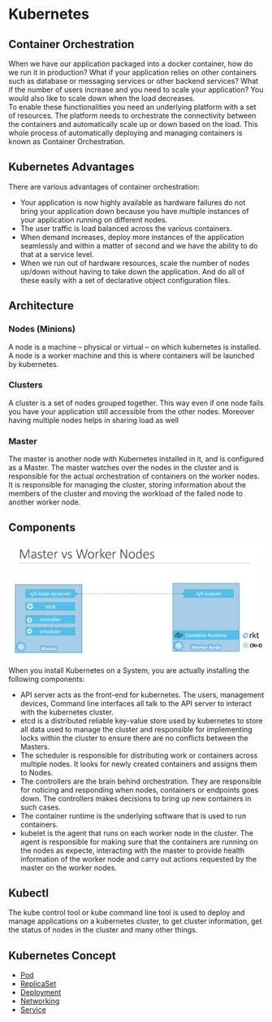# Kubernetes

## Container Orchestration
When we have our application packaged into a docker container, how do we run it in production? What if your application relies on other containers such as database or messaging services or other backend services? What if the number of users increase and you need to scale your application? You would also like to scale down when the load decreases. \
To enable these functionalities you need an underlying platform with a set of resources. The platform needs to orchestrate the connectivity between the containers and automatically scale up or down based on the load. This whole process of automatically deploying and managing containers is known as Container Orchestration.

## Kubernetes Advantages

There are various advantages of container orchestration:
* Your application is now highly available as hardware failures do not bring your application down because you have multiple instances of your application running on different nodes. 
* The user traffic is load balanced across the various containers. 
* When demand increases, deploy more instances of the application seamlessly and within a matter of second and we have the ability to do that at a service level. 
* When we run out of hardware resources, scale the number of nodes up/down without having to take down the application. 
And do all of these easily with a set of declarative object configuration files.

## Architecture

### Nodes (Minions)
A node is a machine – physical or virtual – on which kubernetes is installed. A node is a worker machine and this is where containers will be launched by kubernetes. 

### Clusters
A cluster is a set of nodes grouped together. This way even if one node fails you have your application still accessible from the other nodes. Moreover having multiple nodes helps in sharing load as well

### Master
The master is another node with Kubernetes installed in it, and is configured as a Master. The master watches over the nodes in the cluster and is responsible for the actual orchestration of containers on the worker nodes.
It is responsible for managing the cluster, storing information about the members of the cluster and moving the workload of the failed node to another worker node.

## Components

![K8s Components](./images/k8s-1.png)

When you install Kubernetes on a System, you are actually installing the following components:

* API server acts as the front-end for kubernetes. The users, management devices, Command line interfaces all talk to the API server to  interact with the kubernetes cluster.
* etcd is a distributed reliable key-value store used by kubernetes to store all data used to manage the cluster and responsible for implementing locks within the cluster to ensure there are no conflicts between the Masters. 
* The scheduler is responsible for distributing work or containers across multiple nodes. It looks for newly created containers and assigns them to Nodes.
* The controllers are the brain behind orchestration. They are responsible for noticing and responding when nodes, containers or endpoints goes down. The controllers makes decisions to bring up new containers in such cases.
* The container runtime is the underlying software that is used to run containers. 
* kubelet is the agent that runs on each worker node in the cluster. The agent is responsible for making sure that the containers are running on the nodes as expecte, interacting with the master to provide health information of the worker node and carry out actions requested by the master on the worker nodes. 

## Kubectl

The kube control tool or kube command line tool is used to deploy and manage applications on a kubernetes cluster, to get cluster information, get the status of nodes in the cluster and many other things. 

## Kubernetes Concept

* [Pod](pod/README.md)
* [ReplicaSet](replicaset/README.md)
* [Deployment](deployment/README.md)
* [Networking](network/README.md)
* [Service](service/README.md)